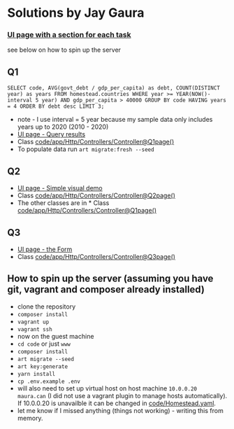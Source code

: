 # Solutions by Jay Gaura
### [UI page with a section for each task](http://maura.can)
see below on how to spin up the server


## Q1
`
SELECT
	code,
	AVG(govt_debt / gdp_per_capita) as debt,
	COUNT(DISTINCT year) as years
FROM homestead.countries
WHERE year >= YEAR(NOW()-interval 5 year) AND gdp_per_capita > 40000
GROUP BY code
HAVING years = 4
ORDER BY debt desc
LIMIT 3;
`
* note - I use interval = 5 year because my sample data only includes years up to 2020 (2010 - 2020)
* [UI page - Query results](http://maura.can/q1)
* Class [code/app/Http/Controllers/Controller@Q1page()](code/app/Http/Controllers/Controller.php#L18)
* To populate data run `art migrate:fresh --seed`

## Q2

* [UI page - Simple visual demo](http://maura.can/q2)
* Class [code/app/Http/Controllers/Controller@Q2page()](code/app/Http/Controllers/Controller.php#L40)
* The other classes are in * Class [code/app/Http/Controllers/Controller@Q1page()](code/app/Helpers)

## Q3

* [UI page - the Form](http://maura.can/q3)
* Class [code/app/Http/Controllers/Controller@Q3page()](code/app/Http/Controllers/Controller.php#L67)

## How to spin up the server (assuming you have git, vagrant and composer already installed)
* clone the repository
* `composer install`
* `vagrant up`
* `vagrant ssh`
* now on the guest machine
* `cd code` or just `www`
* `composer install`
* `art migrate --seed`
* `art key:generate`
* `yarn install`
* `cp .env.example .env`
* will also need to set up virtual host on host machine `10.0.0.20 maura.can` (I did not use a vagrant plugin to manage hosts automatically). If 10.0.0.20 is unavailble it can be changed in [code/Homestead.yaml](code/Homestead.yaml).
* let me know if I missed anything (things not working) - writing this from memory.